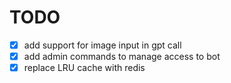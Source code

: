 # TODO

- [x] add support for image input in gpt call
- [x] add admin commands to manage access to bot
- [x] replace LRU cache with redis
